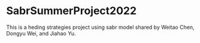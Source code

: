 # SabrSummerProject2022
 This is a heding strategies project using sabr model shared by Weitao Chen, Dongyu Wei, and Jiahao Yu.
